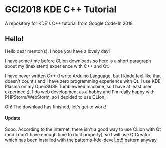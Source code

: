 # GCI2018 KDE C++ Tutorial
A repository for KDE's C++ tutorial from Google Code-In 2018


## Hello!
Hello dear mentor(s). I hope you have a lovely day! 

I have some time before CLion downloads so here is a short paragraph about my (inexistent) experience with C++ and Qt. 

I have never written C++ (I write Arduino Language, but I kinda feel like that doesn't count.) and I have zero programming experience with Qt. I use KDE Plasma on my OpenSUSE Tumbleweed machine, so I have at least user experince ;). 
I do web development as a hobby and I'm really happy with PHPStorm/WebStorm, so I decided to use CLion.

Oh! The download has finished, let's get to work!

#### Update
Sooo. According to the internet, there isn't a good way to use CLion with Qt (and I don't have enough time to do it properly), so I will use QtCreator which has been installed with the patterns-kde-devel_qt5 pattern anyway.
